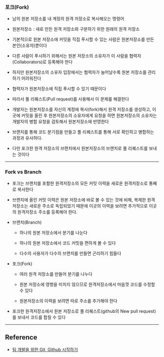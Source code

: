 ### 포크(Fork)

- 남의 원본 저장소를 내 계정의 원격 저장소로 복사해오는 명령어

- 원본저장소 : 새로 만든 원격 저장소와 구분하기 위한 원래의 원격 저장소

- 기본적으로 원본 저장소에 커밋을 직접 푸시할 수 있는 사람은 원본저장소를 만든 본인(소유자)뿐이다

- 다른 사람이 푸시하기 위해서는 원본 저장소의 소유자가 이 사람을 협력자(Collaborators)로 등록해야 한다

- 하지만 원본저장소의 소유자 입장에서는 협력자가 늘어날수록 원본 저장소를 관리하기 어려워진다

- 협력자가 원본저장소에 직접 푸시할 수 있기 때문이다

- 따라서 풀 리퀘스트(Pull request)를 사용해서 이 문제를 해결한다

- 개발자는 원본저장소를 자신의 계정에 복사(fork)해서 원격 저장소를 생성하고, 이 곳에 커밋을 올린 후 원본저장소의 소유자에게 요청을 하면 원본저장소의 소유자는 개발자의 병합 요청을 검토해서 원본저장소에 반영한다

- 브랜치를 통해 코드 분기점을 만들고 풀 리퀘스트를 통해 서로 확인하고 병합하는 과정과 유사하다.

- 다만 포크한 원격 저장소의 브랜치에서 원본저장소의 브랜치로 풀 리퀘스트를 보내는 것이다

---

### Fork vs Branch

- 포크는 브랜치를 포함한 원격저장소의 모든 커밋 이력을 새로운 원격저장소로 통째로 복사한다

- 브랜치에 올린 커밋 이력은 원본 저장소에 바로 볼 수 있는 것에 비해, 복제한 원격 저장소는 새로운 주소로 독립되었기 때문에 이곳의 이력을 보려면 추가적으로 이곳의 원격저장소 주소를 등록해야 한다.

- 브랜치(Branch)

  - 하나의 원본 저장소에서 분기를 나눈다

  - 하나의 원본 저장소에서 코드 커밋을 편하게 볼 수 있다

  - 다수의 사용자가 다수의 브랜치를 만들면 곤리하기 힘들다

- 포크(Fork)

  - 여러 원격 저장소를 만들어 분기를 나누다

  - 원본 저장소에 영향을 미치지 않으므로
    원격저장소에서 마음껏 코드를 수정할 수 있다

  - 원본저장소의 이력을 보려면 따로 주소를 추가해야 한다

- 포크한 원격저장소에서 원본 저장소로 풀 리퀘스트(github의 New pull request)를 보내서 코드를 합칠 수 있다

---

## Reference

- [팀 개발을 위한 Git, Github 시작하기](http://www.yes24.com/Product/Goods/85382769)
